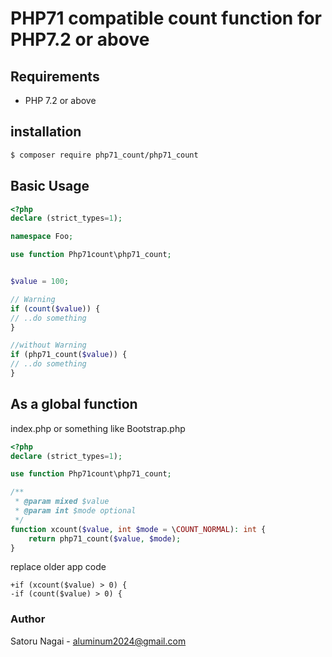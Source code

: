 # PHP71 compatible count function for PHP7.2 or above


## Requirements

- PHP 7.2 or above

## installation

```bash
$ composer require php71_count/php71_count
```

## Basic Usage


```php
<?php
declare (strict_types=1);

namespace Foo;

use function Php71count\php71_count;


$value = 100;

// Warning
if (count($value)) {
// ..do something
}

//without Warning
if (php71_count($value)) {
// ..do something
}
```

## As a global function

index.php or something like Bootstrap.php

```php
<?php
declare (strict_types=1);

use function Php71count\php71_count;

/**
 * @param mixed $value
 * @param int $mode optional
 */
function xcount($value, int $mode = \COUNT_NORMAL): int {
    return php71_count($value, $mode);
}

```

replace older app code

```
+if (xcount($value) > 0) {
-if (count($value) > 0) {
```

### Author

Satoru Nagai - <aluminum2024@gmail.com>
